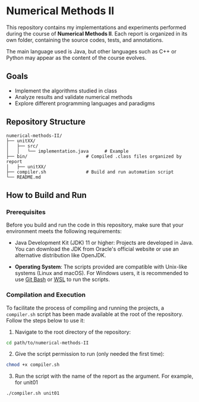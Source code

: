 # Numerical Methods II

This repository contains my implementations and experiments performed during the course of **Numerical Methods II**. Each report is organized in its own folder, containing the source codes, tests, and annotations.

The main language used is Java, but other languages such as C++ or Python may appear as the content of the course evolves.

## Goals

- Implement the algorithms studied in class
- Analyze results and validate numerical methods
- Explore different programming languages and paradigms

## Repository Structure

```text
numerical-methods-II/
├── unitXX/
│   ├── src/
│   │   └── implementation.java      # Example
├── bin/                      # Compiled .class files organized by report
│   ├── unitXX/
├── compiler.sh               # Build and run automation script
└── README.md
```

## How to Build and Run

### Prerequisites

Before you build and run the code in this repository, make sure that your environment meets the following requirements:

- Java Development Kit (JDK) 11 or higher: Projects are developed in Java. You can download the JDK from Oracle's official website or use an alternative distribution like OpenJDK.

- **Operating System**: The scripts provided are compatible with Unix-like systems (Linux and macOS). For Windows users, it is recommended to use [Git Bash](https://gitforwindows.org/) or [WSL](https://docs.microsoft.com/pt-br/windows/wsl/about) to run the scripts.

### Compilation and Execution

To facilitate the process of compiling and running the projects, a `compiler.sh` script has been made available at the root of the repository. Follow the steps below to use it:

1. Navigate to the root directory of the repository:

```bash
cd path/to/numerical-methods-II
```

2. Give the script permission to run (only needed the first time):

```bash
chmod +x compiler.sh
```

3. Run the script with the name of the report as the argument. For example, for unit01

```bash
./compiler.sh unit01
```
